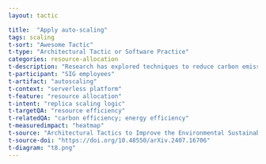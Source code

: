 ```yaml
---
layout: tactic

title:  "Apply auto-scaling"
tags: scaling
t-sort: "Awesome Tactic"
t-type: "Architectural Tactic or Software Practice"
categories: resource-allocation
t-description: "Research has explored techniques to reduce carbon emissions using predictive autoscaling algorithms, using e.g., machine learning models."
t-participant: "SIG employees"
t-artifact: "autoscaling"
t-context: "serverless platform"
t-feature: "resource allocation"
t-intent: "replica scaling logic"
t-targetQA: "resource efficiency"
t-relatedQA: "carbon efficiency; energy efficiency"
t-measuredimpact: "heatmap"
t-source: "Architectural Tactics to Improve the Environmental Sustainability of Microservices"
t-source-doi: "https://doi.org/10.48550/arXiv.2407.16706"
t-diagram: "t8.png"
---
```

